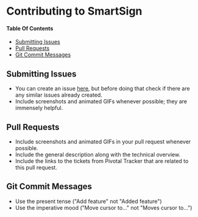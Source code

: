 # Contributing to SmartSign

#### Table Of Contents

* [Submitting Issues](#submitting-issues)
* [Pull Requests](#pull-requests)
* [Git Commit Messages](#git-commit-messages)


## Submitting Issues

* You can create an issue [here](https://github.com/gtkesh/smartsign-service/issues/new), but
  before doing that check if there are any similar issues already created. 
* Include screenshots and animated GIFs whenever possible; they are immensely
  helpful.

## Pull Requests

* Include screenshots and animated GIFs in your pull request whenever possible.
* Include the general description along with the technical overview.
* Include the links to the tickets from Pivotal Tracker that are related to this pull request.


## Git Commit Messages

* Use the present tense ("Add feature" not "Added feature")
* Use the imperative mood ("Move cursor to..." not "Moves cursor to...")
